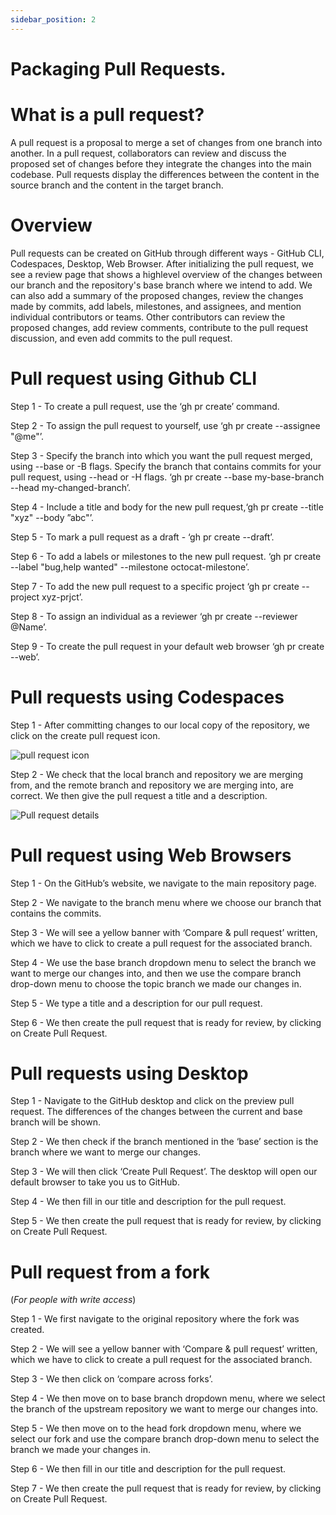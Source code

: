 ```yaml
---
sidebar_position: 2
---
```


# Packaging Pull Requests.

# What is a pull request?

A pull request is a proposal to merge a set of changes from one branch
into another. In a pull request, collaborators can review and discuss the
proposed set of changes before they integrate the changes into the main
codebase. Pull requests display the differences between the content in
the source branch and the content in the target branch.

# Overview

Pull requests can be created on GitHub through different ways - GitHub
CLI, Codespaces, Desktop, Web Browser.
After initializing the pull request, we see a review page that shows a highlevel overview of the changes between our branch and the repository's
base branch where we intend to add.
We can also add a summary of the proposed changes, review the changes
made by commits, add labels, milestones, and assignees, and mention
individual contributors or teams.
Other contributors can review the proposed changes, add review
comments, contribute to the pull request discussion, and even add
commits to the pull request.

# Pull request using Github CLI

Step 1 - To create a pull request, use the ‘gh pr create’ command.

Step 2 - To assign the pull request to yourself, use ‘gh pr create --assignee "@me"’.

Step 3 - Specify the branch into which you want the pull request merged, using --base or -B flags.
Specify the branch that contains commits for your pull request, using --head or -H flags.
‘gh pr create --base my-base-branch --head my-changed-branch’.

Step 4 - Include a title and body for the new pull request,‘gh pr create --title "xyz" --body ”abc"’.

Step 5 - To mark a pull request as a draft - ‘gh pr create --draft’.

Step 6 - To add a labels or milestones to the new pull request.
‘gh pr create --label "bug,help wanted" --milestone octocat-milestone’.

Step 7 - To add the new pull request to a specific project ‘gh pr create --project xyz-prjct’.

Step 8 - To assign an individual as a reviewer ‘gh pr create --reviewer @Name’.

Step 9 - To create the pull request in your default web browser ‘gh pr create --web’.


# Pull requests using Codespaces

Step 1 - After committing changes to our local copy of
the repository, we click on the create pull request icon.

![pull request icon](https://docs.github.com/assets/cb-10961/mw-1440/images/help/codespaces/codespaces-commit-pr-button.webp)

Step 2 - We check that the local branch and repository
we are merging from, and the remote branch and
repository we are merging into, are correct. We then
give the pull request a title and a description.

![Pull request details](https://docs.github.com/assets/cb-59674/mw-1440/images/help/codespaces/codespaces-commit-pr.webp)

# Pull request using Web Browsers

Step 1 - On the GitHub’s website, we navigate to the main repository page.

Step 2 - We navigate to the branch menu where we choose our branch that contains the commits.

Step 3 - We will see a yellow banner with ‘Compare & pull request’ written, which we have to click
to create a pull request for the associated branch.

Step 4 - We use the base branch dropdown menu to select the branch we want to merge our
changes into, and then we use the compare branch drop-down menu to choose the topic branch
we made our changes in.

Step 5 - We type a title and a description for our pull request.

Step 6 - We then create the pull request that is ready for review, by clicking on Create Pull
Request.


# Pull requests using Desktop

Step 1 - Navigate to the GitHub desktop and click on the preview pull request. The differences of
the changes between the current and base branch will be shown.

Step 2 - We then check if the branch mentioned in the ‘base’ section is the branch where we want
to merge our changes.

Step 3 - We will then click ‘Create Pull Request’. The desktop will open our default browser to take
you us to GitHub.

Step 4 - We then fill in our title and description for the pull request.

Step 5 - We then create the pull request that is ready for review, by clicking on Create Pull
Request.


# Pull request from a fork
(*For people with write access*)

Step 1 - We first navigate to the original repository where the fork was created.

Step 2 - We will see a yellow banner with ‘Compare & pull request’ written, which we have to click
to create a pull request for the associated branch.

Step 3 - We then click on ‘compare across forks’.

Step 4 - We then move on to base branch dropdown menu, where we select the branch of the
upstream repository we want to merge our changes into.

Step 5 - We then move on to the head fork dropdown menu, where we select our fork and use the
compare branch drop-down menu to select the branch we made your changes in.

Step 6 - We then fill in our title and description for the pull request.

Step 7 - We then create the pull request that is ready for review, by clicking on Create Pull Request.